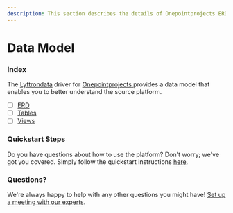 ```yaml
---
description: This section describes the details of Onepointprojects ERD, Tables, and Views.
---
```


# Data Model

### Index

The  [Lyftrondata](https://www.lyftrondata.com/) driver for [Onepointprojects](https://www.lyftrondata.com/integration/onepointprojects/)[ ](https://www.lyftrondata.com/integration/onepointprojects/)provides a data model that enables you to better understand the source platform.

* [ ] [ERD](../../../business-analytics/onepointprojects/data-model/erd.md)
* [ ] [Tables](../../../business-analytics/onepointprojects/data-model/tables.md)
* [ ] [Views](../../../business-analytics/onepointprojects/data-model/views.md)

### Quickstart Steps

Do you have questions about how to use the platform? Don't worry; we've got you covered. Simply follow the quickstart instructions [here](../../../../quickstart-steps.md).

### Questions? <a href="#questions" id="questions"></a>

We're always happy to help with any other questions you might have! [Set up a meeting with our experts](https://www.lyftrondata.com/book-a-meeting/).

